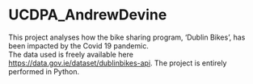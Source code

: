 # UCDPA_AndrewDevine
This project analyses how the bike sharing program, ‘Dublin Bikes’, has been impacted by the Covid 19 pandemic.  
The data used is freely available here https://data.gov.ie/dataset/dublinbikes-api.
The project is entirely performed in Python.
